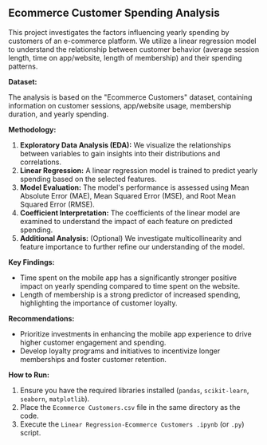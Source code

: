 ## Ecommerce Customer Spending Analysis

This project investigates the factors influencing yearly spending by customers of an e-commerce platform. We utilize a linear regression model to understand the relationship between customer behavior (average session length, time on app/website, length of membership) and their spending patterns.

**Dataset:**

The analysis is based on the "Ecommerce Customers" dataset, containing information on customer sessions, app/website usage, membership duration, and yearly spending.

**Methodology:**

1. **Exploratory Data Analysis (EDA):**  We visualize the relationships between variables to gain insights into their distributions and correlations.
2. **Linear Regression:** A linear regression model is trained to predict yearly spending based on the selected features.
3. **Model Evaluation:** The model's performance is assessed using Mean Absolute Error (MAE), Mean Squared Error (MSE), and Root Mean Squared Error (RMSE).
4. **Coefficient Interpretation:** The coefficients of the linear model are examined to understand the impact of each feature on predicted spending.
5. **Additional Analysis:** (Optional) We investigate multicollinearity and feature importance to further refine our understanding of the model.

**Key Findings:**

* Time spent on the mobile app has a significantly stronger positive impact on yearly spending compared to time spent on the website.
* Length of membership is a strong predictor of increased spending, highlighting the importance of customer loyalty.

**Recommendations:**

* Prioritize investments in enhancing the mobile app experience to drive higher customer engagement and spending.
* Develop loyalty programs and initiatives to incentivize longer memberships and foster customer retention.

**How to Run:**

1. Ensure you have the required libraries installed (`pandas`, `scikit-learn`, `seaborn`, `matplotlib`).
2. Place the `Ecommerce Customers.csv` file in the same directory as the code.
3. Execute the `Linear Regression-Ecommerce Customers .ipynb` (or `.py`) script.
